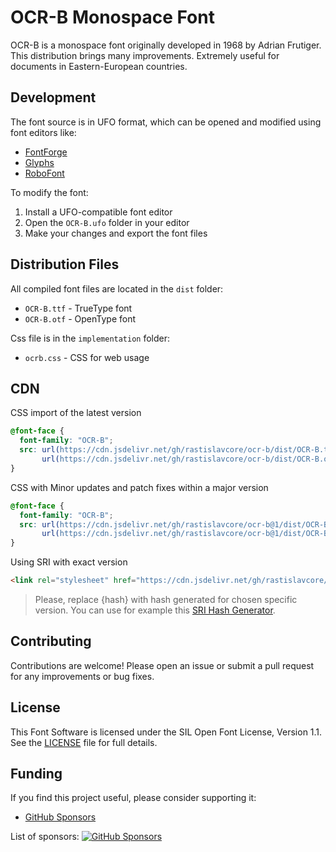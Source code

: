 # OCR-B Monospace Font

OCR-B is a monospace font originally developed in 1968 by Adrian Frutiger. This distribution brings many improvements. Extremely useful for documents in Eastern-European countries.

## Development

The font source is in UFO format, which can be opened and modified using font editors like:

- [FontForge](https://fontforge.org)
- [Glyphs](https://glyphsapp.com)
- [RoboFont](https://robofont.com)

To modify the font:

1. Install a UFO-compatible font editor
2. Open the `OCR-B.ufo` folder in your editor
3. Make your changes and export the font files

## Distribution Files

All compiled font files are located in the `dist` folder:

- `OCR-B.ttf` - TrueType font
- `OCR-B.otf` - OpenType font

Css file is in the `implementation` folder:

- `ocrb.css` - CSS for web usage

## CDN

CSS import of the latest version

```css
@font-face {
  font-family: "OCR-B";
  src: url(https://cdn.jsdelivr.net/gh/rastislavcore/ocr-b/dist/OCR-B.ttf) format("truetype"),
       url(https://cdn.jsdelivr.net/gh/rastislavcore/ocr-b/dist/OCR-B.otf) format("opentype");
}
```

CSS with Minor updates and patch fixes within a major version

```css
@font-face {
  font-family: "OCR-B";
  src: url(https://cdn.jsdelivr.net/gh/rastislavcore/ocr-b@1/dist/OCR-B.ttf) format("truetype"),
       url(https://cdn.jsdelivr.net/gh/rastislavcore/ocr-b@1/dist/OCR-B.otf) format("opentype");
}
```

Using SRI with exact version

```html
<link rel="stylesheet" href="https://cdn.jsdelivr.net/gh/rastislavcore/ocr-b@1.2/dist/ocrb.css" integrity="sha384-{hash}" crossorigin="anonymous" />
```

> Please, replace {hash} with hash generated for chosen specific version. You can use for example this [SRI Hash Generator](https://www.srihash.org/).

## Contributing

Contributions are welcome! Please open an issue or submit a pull request for any improvements or bug fixes.

## License

This Font Software is licensed under the SIL Open Font License, Version 1.1. See the [LICENSE](LICENSE) file for full details.

## Funding

If you find this project useful, please consider supporting it:

- [GitHub Sponsors](https://github.com/sponsors/rastislavcore)

List of sponsors: [![GitHub Sponsors](https://img.shields.io/github/sponsors/rastislavcore?label=Sponsors&logo=githubsponsors&color=EA4AAA)](https://github.com/sponsors/rastislavcore)
